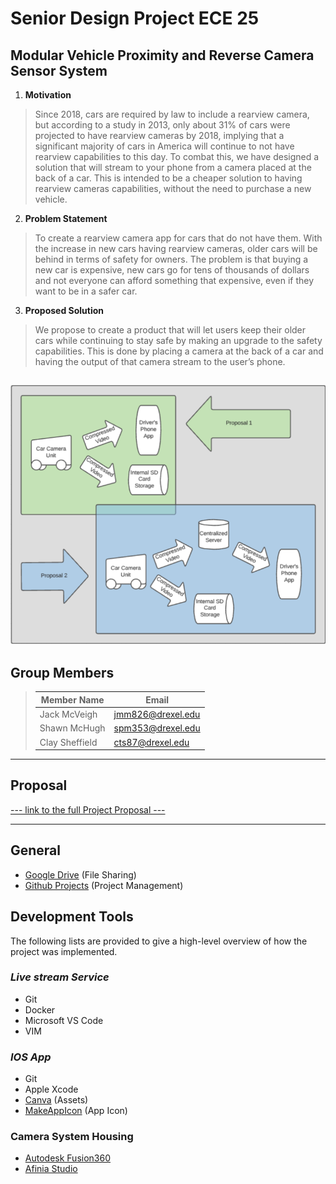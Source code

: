 # Senior Design Project ECE 25
## Modular Vehicle Proximity and Reverse Camera Sensor System
1. **Motivation**
>Since 2018, cars are required by law to include a rearview camera, but according to a study in 2013, only about 31% of cars were projected to have rearview cameras by 2018, implying that a significant majority of cars in America will continue to not have rearview capabilities to this day. To combat this, we have designed a solution that will stream to your phone from a camera placed at the back of a car. This is intended to be a cheaper solution to having rearview cameras capabilities, without the need to purchase a new vehicle. 

2. **Problem Statement**
>To create a rearview camera app for cars that do not have them. With the increase in new cars having rearview cameras, older cars will be behind in terms of safety for owners. The problem is that buying a new car is expensive, new cars go for tens of thousands of dollars and not everyone can afford something that expensive, even if they want to be in a safer car. 

3. **Proposed Solution**
>We propose to create a product that will let users keep their older cars while continuing to stay safe by making an upgrade to the safety capabilities. This is done by placing a camera at the back of a car and having the output of that camera stream to the user’s phone.

![Project Flow Diagram](https://raw.githubusercontent.com/Senior-Design-Project-ECE-25/.github/master/profile/assets/proposal_flow_diagrams.png)
---

## Group Members
>| Member Name | Email |
>|-------------|-------|
>Jack McVeigh | <jmm826@drexel.edu> |
>Shawn McHugh | <spm353@drexel.edu> |
>Clay Sheffield | <cts87@drexel.edu> |

---

## Proposal
[--- link to the full Project Proposal ---](https://docs.google.com/document/d/16QYduv1dYw3IQuoKZCm2hOi4qN2uWa_cCrTbQm47HLU/edit)

---

## General
- [Google Drive][1] (File Sharing)
- [Github Projects][2] (Project Management)

[1]: https://drive.google.com/drive/folders/1AzkvweVnDvXWM_jxyr9W6QkKEyxVvvQo "Google Drive - Team Folder"
[2]: https://docs.github.com/en/issues/trying-out-the-new-projects-experience/about-projects "GitHub Projects"

## Development Tools
The following lists are provided to give a high-level overview of how the project was implemented.

### *Live stream Service*
- Git
- Docker
- Microsoft VS Code
- VIM 

### *IOS App*
- Git
- Apple Xcode
- [Canva][3] (Assets)
- [MakeAppIcon][4] (App Icon)

[3]: https://www.canva.com/q/pro/?utm_source=google_sem&utm_medium=cpc&utm_campaign=REV_US_EN_CanvaPro_Branded_Tier1_Core_EM&utm_term=REV_US_EN_CanvaPro_Branded_Tier1_Canva_EM&utm_content=078_control&gclid=Cj0KCQiAuvOPBhDXARIsAKzLQ8GpCQFbmWhqTBVkKtbIbz9lGFYap7Uf2k5oOeHJFCjK5CDzXNWUakoaArKgEALw_wcB&gclsrc=aw.ds "Canva: Online Creative Design"
[4]: https://makeappicon.com "MakeAppIcon: Generate App Icons From Images"

### Camera System Housing
- [Autodesk Fusion360][5]
- [Afinia Studio][6]

[5]: https://www.autodesk.com/products/fusion-360/overview "Fusion 360"
[6]: https://afinia.com/3d-printers/afinia-studio-software/ "Afinia 3D Printing"
